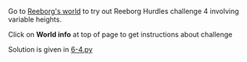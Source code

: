
Go to [Reeborg's world](https://reeborg.ca/reeborg.html?lang=en&mode=python&menu=worlds%2Fmenus%2Freeborg_intro_en.json&name=Hurdle%204&url=worlds%2Ftutorial_en%2Fhurdle4.json) to try out Reeborg Hurdles challenge 4 involving variable heights.

Click on **World info** at top of page to get instructions about challenge

Solution is given in [6-4.py](https://github.com/priyanka-111-droid/100daysofcode/blob/main/Day6/6-4.py)
